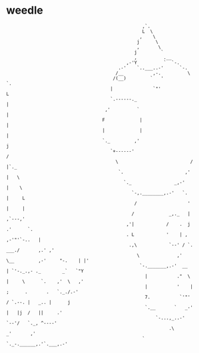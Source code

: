 # weedle
                                                       ,`.
                                                       L  \
                                                      ,    \
                                                     j      \
                                                     ,       \
                                                    j         `
                                                    ,          .__
                                                 ,-'Y          `  `-.
                                              .-'    `..___..-'      `-.
                                             /__           ,-.          \
                                            /(__)         `   '          `.
                                           |               `"'             L
                                           `.------._                      |
                                         ,'          `                     |
                                        F             |                    |
                                        |             |                    |
                                        `._         ,'                     j
                                           `+------'                      /
                                             \                           /                         |`._
                                              `.                       ,'                          |   \
                                                `._                _,-'                            |    \
                                                   `-,.________,.-'   `.                           |     L
                                                    /                   '                          |     |
                                                   /             _,._   |                          ,`---,'
                                                 ,'|            /    .  j                        .'      `.
                                                 . L            '    | ,                      ,-'"'`-..   |
                                                  .,\            `--' / `.               ___./       ,.' ,'
                                                     \              ,'    \__         ,-'     "-.    | |'
                                                      `-._______,.-'  __   | `'-._.,- ._        _`   `"Y
                                                        |           ."  \  |     \      `.    ,'  \   ,'
                                                        |           '    | ;      .       .   `._./.-'
                                                        7.           `'"' / `.--. |   _.. |      j
                                                        `.__       `   _-'   |   |j  /   ||     .'
                                                            `-...,_..-'      `--'/   `._, ^----'
                                                                 .\            _'       ,'
                                                       `         `._-.______,.'`.___,.-'
